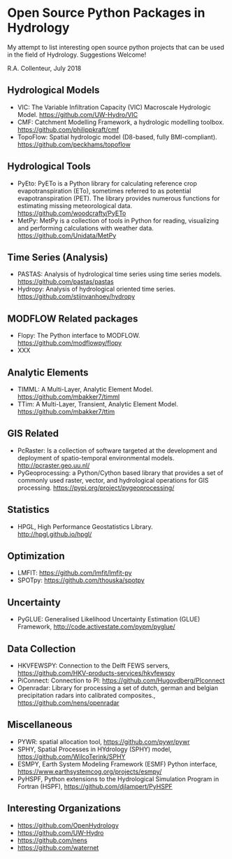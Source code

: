 Open Source Python Packages in Hydrology
========================================
My attempt to list interesting open source python projects that can be used in the field of Hydrology. Suggestions Welcome!

R.A. Collenteur, July 2018

Hydrological Models
-------------------
- VIC: The Variable Infiltration Capacity (VIC) Macroscale Hydrologic Model. https://github.com/UW-Hydro/VIC
- CMF: Catchment Modelling Framework, a hydrologic modelling toolbox. https://github.com/philippkraft/cmf
- TopoFlow: Spatial hydrologic model (D8-based, fully BMI-compliant). https://github.com/peckhams/topoflow

Hydrological Tools
------------------
- PyEto: PyETo is a Python library for calculating reference crop evapotranspiration (ETo), sometimes referred to as potential evapotranspiration (PET). The library provides numerous functions for estimating missing meteorological data. https://github.com/woodcrafty/PyETo
- MetPy: MetPy is a collection of tools in Python for reading, visualizing and performing calculations with weather data. https://github.com/Unidata/MetPy

Time Series (Analysis)
--------------------
- PASTAS: Analysis of hydrological time series using time series models. https://github.com/pastas/pastas
- Hydropy: Analysis of hydrological oriented time series. https://github.com/stijnvanhoey/hydropy

MODFLOW Related packages
------------------------
- Flopy: The Python interface to MODFLOW. https://github.com/modflowpy/flopy
- XXX

Analytic Elements
-----------------
- TIMML: A Multi-Layer, Analytic Element Model. https://github.com/mbakker7/timml
- TTim: A Multi-Layer, Transient, Analytic Element Model. https://github.com/mbakker7/ttim

GIS Related
-----------
- PcRaster: Is a collection of software targeted at the development and deployment of spatio-temporal environmental models. http://pcraster.geo.uu.nl/
-  PyGeoprocessing: a Python/Cython based library that provides a set of commonly used raster, vector, and hydrological operations for GIS processing. https://pypi.org/project/pygeoprocessing/

Statistics
----------
- HPGL, High Performance Geostatistics Library. http://hpgl.github.io/hpgl/

Optimization
------------
- LMFIT: https://github.com/lmfit/lmfit-py
- SPOTpy: https://github.com/thouska/spotpy

Uncertainty
-----------
- PyGLUE: Generalised Likelihood Uncertainty Estimation (GLUE) Framework, http://code.activestate.com/pypm/pyglue/

Data Collection
---------------
- HKVFEWSPY: Connection to the Delft FEWS servers, https://github.com/HKV-products-services/hkvfewspy
- PiConnect: Connection to PI: https://github.com/Hugovdberg/PIconnect
- Openradar: Library for processing a set of dutch, german and belgian precipitation radars into calibrated composites., https://github.com/nens/openradar

Miscellaneous
-------------
- PYWR: spatial allocation tool, https://github.com/pywr/pywr
- SPHY, Spatial Processes in HYdrology (SPHY) model, https://github.com/WilcoTerink/SPHY
- ESMPY, Earth System Modeling Framework (ESMF) Python interface, https://www.earthsystemcog.org/projects/esmpy/
- PyHSPF, Python extensions to the Hydrological Simulation Program in Fortran (HSPF), https://github.com/djlampert/PyHSPF


Interesting Organizations
-------------------------
- https://github.com/OpenHydrology
- https://github.com/UW-Hydro
- https://github.com/nens
- https://github.com/waternet



